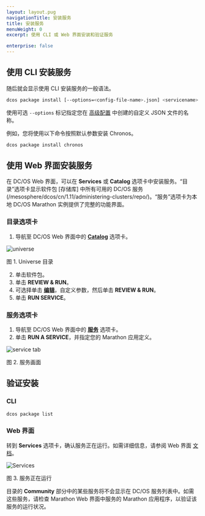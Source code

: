 ```yaml
---
layout: layout.pug
navigationTitle: 安装服务
title: 安装服务
menuWeight: 0
excerpt: 使用 CLI 或 Web 界面安装和验证服务

enterprise: false
---
```


## 使用 CLI 安装服务

随后就会显示使用 CLI 安装服务的一般语法。

```bash
dcos package install [--options=<config-file-name>.json] <servicename>
```

使用可选 `--options` 标记指定您在 [高级配置](/mesosphere/dcos/cn/1.11/deploying-services/config-universe-service/) 中创建的自定义 JSON 文件的名称。

例如，您将使用以下命令按照默认参数安装 Chronos。

```bash
dcos package install chronos
```

## 使用 Web 界面安装服务

在 DC/OS Web 界面，可以在 **Services** 或 **Catalog** 选项卡中安装服务。“目录”选项卡显示软件包 [存储库] 中所有可用的 DC/OS 服务(/mesosphere/dcos/cn/1.11/administering-clusters/repo/)。“服务”选项卡为本地 DC/OS Marathon 实例提供了完整的功能界面。


### 目录选项卡

1. 导航至 DC/OS Web 界面中的 [**Catalog**](/mesosphere/dcos/cn/1.11/gui/catalog/) 选项卡。

 ![universe](/mesosphere/dcos/cn/1.11/img/ui-dashboard-catalog.png)

 图 1. Universe 目录

2. 单击软件包。
 1. 单击 **REVIEW & RUN**。
 2. 可选择单击 [**编辑**](/mesosphere/dcos/cn/1.11/deploying-services/config-universe-service/)，自定义参数，然后单击 **REVIEW & RUN**。
 3. 单击 **RUN SERVICE**。

### 服务选项卡

1. 导航至 DC/OS Web 界面中的 [**服务**](/mesosphere/dcos/cn/1.11/gui/services/) 选项卡。
1. 单击 **RUN A SERVICE**，并指定您的 Marathon 应用定义。

 ![service tab](/mesosphere/dcos/cn/1.11/img/run-a-service.png)

 图 2. 服务画面

## 验证安装

### CLI

```bash
dcos package list
```

### Web 界面

转到 **Services** 选项卡，确认服务正在运行。如需详细信息，请参阅 Web 界面 [文档](/mesosphere/dcos/cn/1.11/gui/services/)。

![Services](/mesosphere/dcos/cn/1.11/img/tweeter-services6.png)

图 3. 服务正在运行

目录的 **Community** 部分中的某些服务将不会显示在 DC/OS 服务列表中。如需这些服务，请检查 Marathon Web 界面中服务的 Marathon 应用程序，以验证该服务的运行状况。
